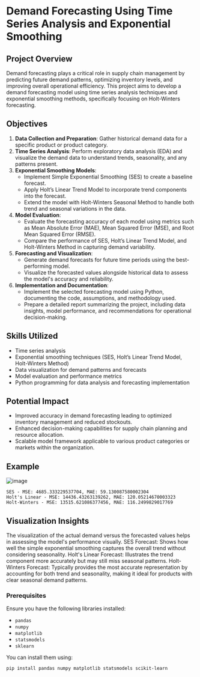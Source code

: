 # Demand Forecasting Using Time Series Analysis and Exponential Smoothing

## Project Overview

Demand forecasting plays a critical role in supply chain management by predicting future demand patterns, optimizing inventory levels, and improving overall operational efficiency. This project aims to develop a demand forecasting model using time series analysis techniques and exponential smoothing methods, specifically focusing on Holt-Winters forecasting.

## Objectives

1. **Data Collection and Preparation**: Gather historical demand data for a specific product or product category.
2. **Time Series Analysis**: Perform exploratory data analysis (EDA) and visualize the demand data to understand trends, seasonality, and any patterns present.
3. **Exponential Smoothing Models**:
   - Implement Simple Exponential Smoothing (SES) to create a baseline forecast.
   - Apply Holt’s Linear Trend Model to incorporate trend components into the forecast.
   - Extend the model with Holt-Winters Seasonal Method to handle both trend and seasonal variations in the data.
4. **Model Evaluation**:
   - Evaluate the forecasting accuracy of each model using metrics such as Mean Absolute Error (MAE), Mean Squared Error (MSE), and Root Mean Squared Error (RMSE).
   - Compare the performance of SES, Holt’s Linear Trend Model, and Holt-Winters Method in capturing demand variability.
5. **Forecasting and Visualization**:
   - Generate demand forecasts for future time periods using the best-performing model.
   - Visualize the forecasted values alongside historical data to assess the model's accuracy and reliability.
6. **Implementation and Documentation**:
   - Implement the selected forecasting model using Python, documenting the code, assumptions, and methodology used.
   - Prepare a detailed report summarizing the project, including data insights, model performance, and recommendations for operational decision-making.


## Skills Utilized

- Time series analysis
- Exponential smoothing techniques (SES, Holt’s Linear Trend Model, Holt-Winters Method)
- Data visualization for demand patterns and forecasts
- Model evaluation and performance metrics
- Python programming for data analysis and forecasting implementation

## Potential Impact

- Improved accuracy in demand forecasting leading to optimized inventory management and reduced stockouts.
- Enhanced decision-making capabilities for supply chain planning and resource allocation.
- Scalable model framework applicable to various product categories or markets within the organization.

## Example

![image](https://github.com/nkusharoraa/DemandForecasting/assets/59050030/4fc8f57b-ee5d-41b2-9531-a518aa3095b7)

```
SES - MSE: 4685.333229537704, MAE: 59.130087580002304
Holt's Linear - MSE: 14436.43263139262, MAE: 120.05214670003323
Holt-Winters - MSE: 13515.621086377456, MAE: 116.2499829017769
```

## Visualization Insights

The visualization of the actual demand versus the forecasted values helps in assessing the model's performance visually.
SES Forecast: Shows how well the simple exponential smoothing captures the overall trend without considering seasonality.
Holt's Linear Forecast: Illustrates the trend component more accurately but may still miss seasonal patterns.
Holt-Winters Forecast: Typically provides the most accurate representation by accounting for both trend and seasonality, making it ideal for products with clear seasonal demand patterns.

### Prerequisites

Ensure you have the following libraries installed:
- `pandas`
- `numpy`
- `matplotlib`
- `statsmodels`
- `sklearn`

You can install them using:
```bash
pip install pandas numpy matplotlib statsmodels scikit-learn
